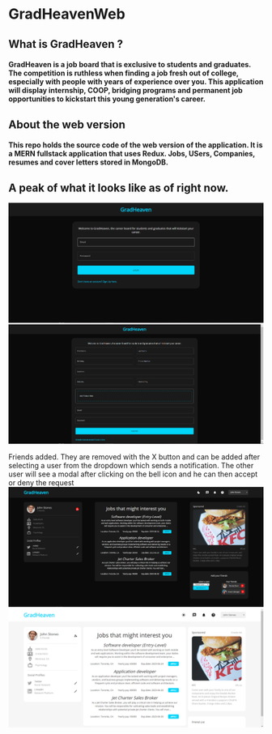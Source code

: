 # GradHeavenWeb

## What is GradHeaven ?
#### GradHeaven is a job board that is exclusive to students and graduates. The competition is ruthless when finding a job fresh out of college, especially with people with years of experience over you. This application will display internship, COOP, bridging programs and permanent job opportunities to kickstart this young generation's career.

## About the web version
#### This repo holds the source code of the web version of the application. It is a MERN fullstack application that uses Redux. Jobs, USers, Companies, resumes and cover letters stored in MongoDB.

## A peak of what it looks like as of right now. 

![](images/login.PNG)
![](images/register.PNG)

Friends added. They are removed with the X button and can be added after selecting a user from the dropdown which sends a notification. The other user will see a modal after clicking on the bell icon and he can then accept or deny the request
![](images/homepageFriends.PNG)
![](images/homepageLightMode.PNG)

